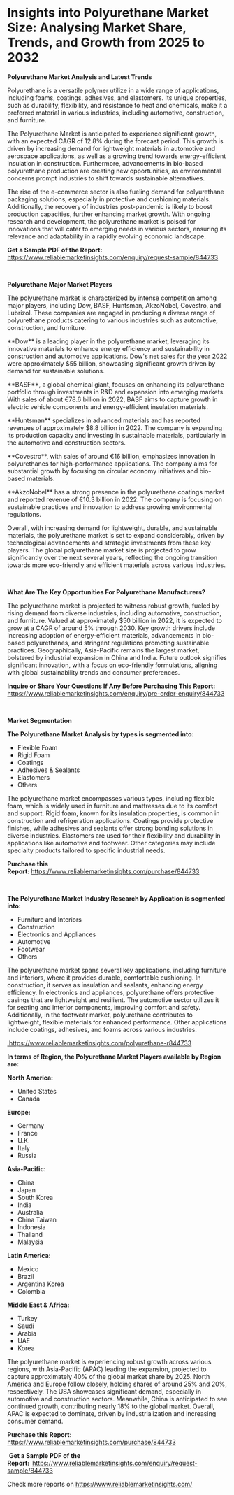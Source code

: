 <p><h1>Insights into Polyurethane Market Size: Analysing Market Share, Trends, and Growth from 2025 to 2032</h1></p><p><strong>Polyurethane Market Analysis and Latest Trends</strong></p>
<p><p>Polyurethane is a versatile polymer utilize in a wide range of applications, including foams, coatings, adhesives, and elastomers. Its unique properties, such as durability, flexibility, and resistance to heat and chemicals, make it a preferred material in various industries, including automotive, construction, and furniture.</p><p>The Polyurethane Market is anticipated to experience significant growth, with an expected CAGR of 12.8% during the forecast period. This growth is driven by increasing demand for lightweight materials in automotive and aerospace applications, as well as a growing trend towards energy-efficient insulation in construction. Furthermore, advancements in bio-based polyurethane production are creating new opportunities, as environmental concerns prompt industries to shift towards sustainable alternatives.</p><p>The rise of the e-commerce sector is also fueling demand for polyurethane packaging solutions, especially in protective and cushioning materials. Additionally, the recovery of industries post-pandemic is likely to boost production capacities, further enhancing market growth. With ongoing research and development, the polyurethane market is poised for innovations that will cater to emerging needs in various sectors, ensuring its relevance and adaptability in a rapidly evolving economic landscape.</p></p>
<p><strong>Get a Sample PDF of the Report:&nbsp;</strong> <a href="https://www.reliablemarketinsights.com/enquiry/request-sample/844733?utm_campaign=2988&utm_medium=2&utm_source=Github&utm_content=ia&utm_term=31032025&utm_id=polyurethane">https://www.reliablemarketinsights.com/enquiry/request-sample/844733</a></p>
<p>&nbsp;</p>
<p><strong>Polyurethane Major Market Players</strong></p>
<p><p>The polyurethane market is characterized by intense competition among major players, including Dow, BASF, Huntsman, AkzoNobel, Covestro, and Lubrizol. These companies are engaged in producing a diverse range of polyurethane products catering to various industries such as automotive, construction, and furniture.</p><p>**Dow** is a leading player in the polyurethane market, leveraging its innovative materials to enhance energy efficiency and sustainability in construction and automotive applications. Dow's net sales for the year 2022 were approximately $55 billion, showcasing significant growth driven by demand for sustainable solutions.</p><p>**BASF**, a global chemical giant, focuses on enhancing its polyurethane portfolio through investments in R&D and expansion into emerging markets. With sales of about €78.6 billion in 2022, BASF aims to capture growth in electric vehicle components and energy-efficient insulation materials.</p><p>**Huntsman** specializes in advanced materials and has reported revenues of approximately $8.8 billion in 2022. The company is expanding its production capacity and investing in sustainable materials, particularly in the automotive and construction sectors.</p><p>**Covestro**, with sales of around €16 billion, emphasizes innovation in polyurethanes for high-performance applications. The company aims for substantial growth by focusing on circular economy initiatives and bio-based materials.</p><p>**AkzoNobel** has a strong presence in the polyurethane coatings market and reported revenue of €10.3 billion in 2022. The company is focusing on sustainable practices and innovation to address growing environmental regulations.</p><p>Overall, with increasing demand for lightweight, durable, and sustainable materials, the polyurethane market is set to expand considerably, driven by technological advancements and strategic investments from these key players. The global polyurethane market size is projected to grow significantly over the next several years, reflecting the ongoing transition towards more eco-friendly and efficient materials across various industries.</p></p>
<p>&nbsp;</p>
<p><strong>What Are The Key Opportunities For Polyurethane Manufacturers?</strong></p>
<p><p>The polyurethane market is projected to witness robust growth, fueled by rising demand from diverse industries, including automotive, construction, and furniture. Valued at approximately $50 billion in 2022, it is expected to grow at a CAGR of around 5% through 2030. Key growth drivers include increasing adoption of energy-efficient materials, advancements in bio-based polyurethanes, and stringent regulations promoting sustainable practices. Geographically, Asia-Pacific remains the largest market, bolstered by industrial expansion in China and India. Future outlook signifies significant innovation, with a focus on eco-friendly formulations, aligning with global sustainability trends and consumer preferences.</p></p>
<p><strong>Inquire or Share Your Questions If Any Before Purchasing This Report:</strong> <a href="https://www.reliablemarketinsights.com/enquiry/pre-order-enquiry/844733?utm_campaign=2988&utm_medium=2&utm_source=Github&utm_content=ia&utm_term=31032025&utm_id=polyurethane">https://www.reliablemarketinsights.com/enquiry/pre-order-enquiry/844733</a></p>
<p>&nbsp;</p>
<p><strong>Market Segmentation</strong></p>
<p><strong>The Polyurethane Market Analysis by types is segmented into:</strong></p>
<p><ul><li>Flexible Foam</li><li>Rigid Foam</li><li>Coatings</li><li>Adhesives & Sealants</li><li>Elastomers</li><li>Others</li></ul></p>
<p><p>The polyurethane market encompasses various types, including flexible foam, which is widely used in furniture and mattresses due to its comfort and support. Rigid foam, known for its insulation properties, is common in construction and refrigeration applications. Coatings provide protective finishes, while adhesives and sealants offer strong bonding solutions in diverse industries. Elastomers are used for their flexibility and durability in applications like automotive and footwear. Other categories may include specialty products tailored to specific industrial needs.</p></p>
<p><strong>Purchase this Report:&nbsp;</strong><a href="https://www.reliablemarketinsights.com/purchase/844733?utm_campaign=2988&utm_medium=2&utm_source=Github&utm_content=ia&utm_term=31032025&utm_id=polyurethane">https://www.reliablemarketinsights.com/purchase/844733</a></p>
<p>&nbsp;</p>
<p><strong>The Polyurethane Market Industry Research by Application is segmented into:</strong></p>
<p><ul><li>Furniture and Interiors</li><li>Construction</li><li>Electronics and Appliances</li><li>Automotive</li><li>Footwear</li><li>Others</li></ul></p>
<p><p>The polyurethane market spans several key applications, including furniture and interiors, where it provides durable, comfortable cushioning. In construction, it serves as insulation and sealants, enhancing energy efficiency. In electronics and appliances, polyurethane offers protective casings that are lightweight and resilient. The automotive sector utilizes it for seating and interior components, improving comfort and safety. Additionally, in the footwear market, polyurethane contributes to lightweight, flexible materials for enhanced performance. Other applications include coatings, adhesives, and foams across various industries.</p></p>
<p><a href="https://www.reliablemarketinsights.com/polyurethane-r844733?utm_campaign=2988&utm_medium=2&utm_source=Github&utm_content=ia&utm_term=31032025&utm_id=polyurethane">&nbsp;https://www.reliablemarketinsights.com/polyurethane-r844733</a></p>
<p><strong>In terms of Region, the Polyurethane Market Players available by Region are:</strong></p>
<p>
    <p> <strong> North America: </strong>
        <ul>
            <li>United States</li>
            <li>Canada</li>
        </ul>
        </p> 
    <p> <strong> Europe: </strong>
        <ul>
            <li>Germany</li>
            <li>France</li>
            <li>U.K.</li>
            <li>Italy</li>
            <li>Russia</li>
        </ul>
        </p> 
    <p> <strong> Asia-Pacific: </strong>
        <ul>
            <li>China</li>
            <li>Japan</li>
            <li>South Korea</li>
            <li>India</li>
            <li>Australia</li>
            <li>China Taiwan</li>
            <li>Indonesia</li>
            <li>Thailand</li>
            <li>Malaysia</li>
        </ul>
        </p> 
    <p> <strong> Latin America: </strong>
        <ul>
            <li>Mexico</li>
            <li>Brazil</li>
            <li>Argentina Korea</li>
            <li>Colombia</li>
        </ul>
        </p> 
    <p> <strong> Middle East & Africa: </strong>
        <ul>
            <li>Turkey</li>
            <li>Saudi</li>
            <li>Arabia</li>
            <li>UAE</li>
            <li>Korea</li>
        </ul>
    </p>
    </p>
<p><p>The polyurethane market is experiencing robust growth across various regions, with Asia-Pacific (APAC) leading the expansion, projected to capture approximately 40% of the global market share by 2025. North America and Europe follow closely, holding shares of around 25% and 20%, respectively. The USA showcases significant demand, especially in automotive and construction sectors. Meanwhile, China is anticipated to see continued growth, contributing nearly 18% to the global market. Overall, APAC is expected to dominate, driven by industrialization and increasing consumer demand.</p></p>
<p><strong>Purchase this Report: </strong><a href="https://www.reliablemarketinsights.com/purchase/844733?utm_campaign=2988&utm_medium=2&utm_source=Github&utm_content=ia&utm_term=31032025&utm_id=polyurethane">https://www.reliablemarketinsights.com/purchase/844733</a></p>
<p>&nbsp;<strong>Get a Sample PDF of the Report:&nbsp;&nbsp;</strong><a href="https://www.reliablemarketinsights.com/enquiry/request-sample/844733?utm_campaign=2988&utm_medium=2&utm_source=Github&utm_content=ia&utm_term=31032025&utm_id=polyurethane">https://www.reliablemarketinsights.com/enquiry/request-sample/844733</a></p>
<p><strong></strong></p>
<p>Check more reports on <a href="https://www.reliablemarketinsights.com/?utm_campaign=2988&utm_medium=2&utm_source=Github&utm_content=ia&utm_term=31032025&utm_id=polyurethane">https://www.reliablemarketinsights.com/</a></p>